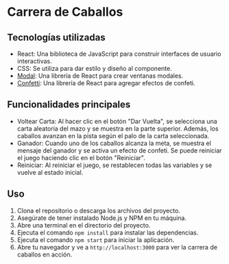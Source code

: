 # Carrera de Caballos

## Tecnologías utilizadas

- React: Una biblioteca de JavaScript para construir interfaces de usuario interactivas.
- CSS: Se utiliza para dar estilo y diseño al componente.
- [Modal](https://www.npmjs.com/package/react-modal): Una librería de React para crear ventanas modales.
- [Confetti](https://www.npmjs.com/package/react-confetti): Una librería de React para agregar efectos de confeti.

## Funcionalidades principales

- Voltear Carta: Al hacer clic en el botón "Dar Vuelta", se selecciona una carta aleatoria del mazo y se muestra en la parte superior. Además, los caballos avanzan en la pista según el palo de la carta seleccionada.
- Ganador: Cuando uno de los caballos alcanza la meta, se muestra el mensaje del ganador y se activa un efecto de confeti. Se puede reiniciar el juego haciendo clic en el botón "Reiniciar".
- Reiniciar: Al reiniciar el juego, se restablecen todas las variables y se vuelve al estado inicial.

## Uso

1. Clona el repositorio o descarga los archivos del proyecto.
2. Asegúrate de tener instalado Node.js y NPM en tu máquina.
3. Abre una terminal en el directorio del proyecto.
4. Ejecuta el comando `npm install` para instalar las dependencias.
5. Ejecuta el comando `npm start` para iniciar la aplicación.
6. Abre tu navegador y ve a `http://localhost:3000` para ver la carrera de caballos en acción.


